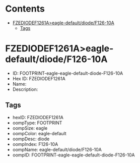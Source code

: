 



Contents
========

* [FZEDIODEF1261A>eagle-default/diode/F126-10A](#fzediodef1261aeagle-defaultdiodef126-10a)
	* [Tags](#tags)

# FZEDIODEF1261A>eagle-default/diode/F126-10A

- ID: FOOTPRINT-eagle-eagle-default-diode-F126-10A
- Hex ID: FZEDIODEF1261A
- Name: 
- Description: 

## Tags

- hexID: FZEDIODEF1261A
- oompType: FOOTPRINT
- oompSize: eagle
- oompColor: eagle-default
- oompDesc: diode
- oompIndex: F126-10A
- oompName: eagle-default/diode/F126-10A
- oompID: FOOTPRINT-eagle-eagle-default-diode-F126-10A
